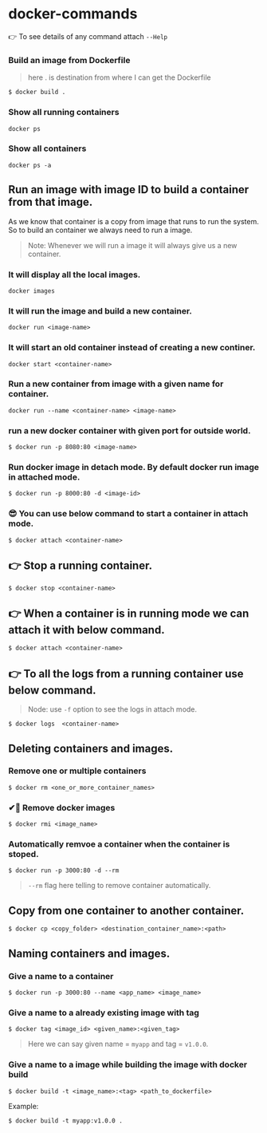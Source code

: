 # docker-commands

👉 To see details of any command attach ` --Help `

### Build an image from Dockerfile
> here . is destination from where I can get the Dockerfile
```
$ docker build . 
```

### Show all running containers
```
docker ps 
```

### Show all containers
```
docker ps -a
```


## Run an image with image ID to build a container from that image.
As we know that container is a copy from image that runs to run the system. So to build an container we always need to run a image. 

> Note: Whenever we will run a image it will always give us a new container.

### It will display all the local images.
```
docker images
```

### It will run the image and build a new container.
```
docker run <image-name>
```

### It will start an old container instead of creating a new continer.
```
docker start <container-name>
```


### Run a new container from image with a given name for container.
```
docker run --name <container-name> <image-name>
```

### run a new docker container with given port for outside world.
```
$ docker run -p 8080:80 <image-name>
```

### Run docker image in detach mode. By default docker run image in attached mode.
```
$ docker run -p 8000:80 -d <image-id>
```
### 😎 You can use below command to start a container in attach mode.
```
$ docker attach <container-name>
```

## 👉 Stop a running container.
```
$ docker stop <container-name>
```

## 👉 When a container is in running mode we can attach it with below command.
```
$ docker attach <container-name>
```

## 👉 To all the logs from a running container use below command.
> Node: use `-f` option to see the logs in attach mode.
```
$ docker logs  <container-name>
```

## Deleting containers and images.

### Remove one or multiple containers
```
$ docker rm <one_or_more_container_names>
```

### ✔🎁 Remove docker images
```
$ docker rmi <image_name>
```

### Automatically remvoe a container when the container is stoped.
```
$ docker run -p 3000:80 -d --rm
```
> `--rm` flag here telling to remove container automatically. 


## Copy from one container to another container. 
```
$ docker cp <copy_folder> <destination_container_name>:<path>
```

## Naming containers and images.
### Give a name to a container 
```
$ docker run -p 3000:80 --name <app_name> <image_name>
```

### Give a name to a already existing image with tag
```
$ docker tag <image_id> <given_name>:<given_tag>
```
> Here we can say given name = `myapp` and tag = `v1.0.0`.

### Give a name to a image while building the image with docker build
```
$ docker build -t <image_name>:<tag> <path_to_dockerfile>
```
Example:
```
$ docker build -t myapp:v1.0.0 .
```
